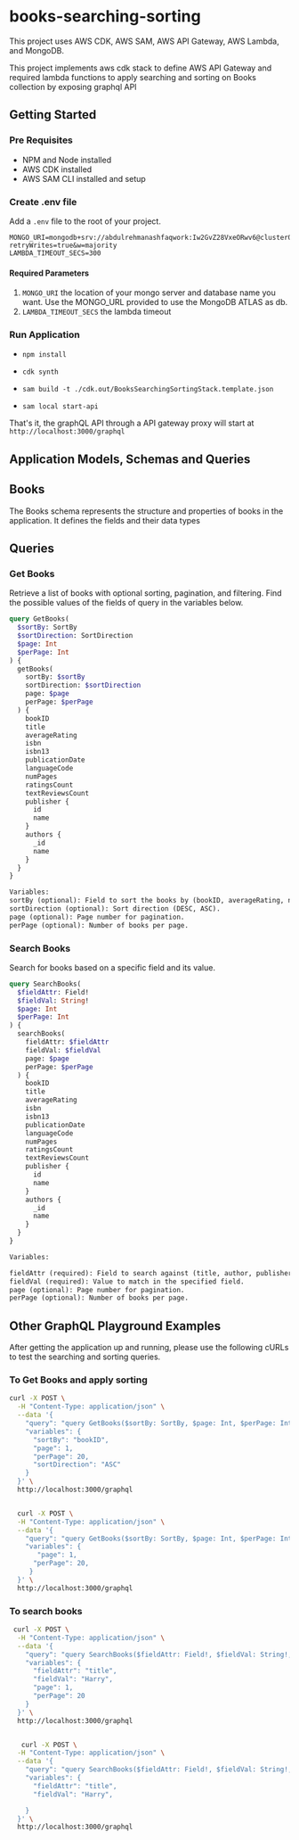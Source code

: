 # books-searching-sorting

This project uses AWS CDK, AWS SAM, AWS API Gateway, AWS Lambda, and MongoDB.

This project implements aws cdk stack to define AWS API Gateway and required lambda functions to apply searching and sorting on Books collection by exposing graphql API

## Getting Started

### Pre Requisites

- NPM and Node installed
- AWS CDK installed
- AWS SAM CLI installed and setup

### Create .env file

Add a `.env` file to the root of your project.

```env
MONGO_URI=mongodb+srv://abdulrehmanashfaqwork:Iw2GvZ28VxeORwv6@cluster0.bkl9sns.mongodb.net/books?retryWrites=true&w=majority
LAMBDA_TIMEOUT_SECS=300
```

#### Required Parameters

1. `MONGO_URI` the location of your mongo server and database name you want. Use the MONGO_URL provided to use the MongoDB ATLAS as db.
2. `LAMBDA_TIMEOUT_SECS` the lambda timeout

### Run Application

- `npm install`

- `cdk synth`

- `sam build -t ./cdk.out/BooksSearchingSortingStack.template.json`

- `sam local start-api`

That's it, the graphQL API through a API gateway proxy will start at `http://localhost:3000/graphql`

## Application Models, Schemas and Queries

## Books

The Books schema represents the structure and properties of books in the application. It defines the fields and their data types

## Queries

### Get Books

Retrieve a list of books with optional sorting, pagination, and filtering. Find the possible values of the fields of query in the variables below.

```graphql
query GetBooks(
  $sortBy: SortBy
  $sortDirection: SortDirection
  $page: Int
  $perPage: Int
) {
  getBooks(
    sortBy: $sortBy
    sortDirection: $sortDirection
    page: $page
    perPage: $perPage
  ) {
    bookID
    title
    averageRating
    isbn
    isbn13
    publicationDate
    languageCode
    numPages
    ratingsCount
    textReviewsCount
    publisher {
      id
      name
    }
    authors {
      _id
      name
    }
  }
}

Variables:
sortBy (optional): Field to sort the books by (bookID, averageRating, numPages, author, publisher).
sortDirection (optional): Sort direction (DESC, ASC).
page (optional): Page number for pagination.
perPage (optional): Number of books per page.
```

### Search Books

Search for books based on a specific field and its value.

```graphql
query SearchBooks(
  $fieldAttr: Field!
  $fieldVal: String!
  $page: Int
  $perPage: Int
) {
  searchBooks(
    fieldAttr: $fieldAttr
    fieldVal: $fieldVal
    page: $page
    perPage: $perPage
  ) {
    bookID
    title
    averageRating
    isbn
    isbn13
    publicationDate
    languageCode
    numPages
    ratingsCount
    textReviewsCount
    publisher {
      id
      name
    }
    authors {
      _id
      name
    }
  }
}

Variables:

fieldAttr (required): Field to search against (title, author, publisher).
fieldVal (required): Value to match in the specified field.
page (optional): Page number for pagination.
perPage (optional): Number of books per page.
```

## Other GraphQL Playground Examples

After getting the application up and running, please use the following cURLs to test the searching and sorting queries.

### To Get Books and apply sorting

```bash
curl -X POST \
  -H "Content-Type: application/json" \
  --data '{
    "query": "query GetBooks($sortBy: SortBy, $page: Int, $perPage: Int, $sortDirection: SortDirection) { getBooks(sortBy: $sortBy, page: $page, perPage: $perPage, sortDirection: $sortDirection) { bookID title } }",
    "variables": {
      "sortBy": "bookID",
      "page": 1,
      "perPage": 20,
      "sortDirection": "ASC"
    }
  }' \
  http://localhost:3000/graphql


  curl -X POST \
  -H "Content-Type: application/json" \
  --data '{
    "query": "query GetBooks($sortBy: SortBy, $page: Int, $perPage: Int, $sortDirection: SortDirection) { getBooks(sortBy: $sortBy, page: $page, perPage: $perPage, sortDirection: $sortDirection) { bookID title } }",
    "variables": {
       "page": 1,
      "perPage": 20,
     }
  }' \
  http://localhost:3000/graphql
```

### To search books

```bash
 curl -X POST \
  -H "Content-Type: application/json" \
  --data '{
    "query": "query SearchBooks($fieldAttr: Field!, $fieldVal: String!, $page: Int, $perPage: Int) { searchBooks(fieldAttr: $fieldAttr, fieldVal: $fieldVal, page: $page, perPage: $perPage) { bookID title } }",
    "variables": {
      "fieldAttr": "title",
      "fieldVal": "Harry",
      "page": 1,
      "perPage": 20
    }
  }' \
  http://localhost:3000/graphql


   curl -X POST \
  -H "Content-Type: application/json" \
  --data '{
    "query": "query SearchBooks($fieldAttr: Field!, $fieldVal: String!, $page: Int, $perPage: Int) { searchBooks(fieldAttr: $fieldAttr, fieldVal: $fieldVal, page: $page, perPage: $perPage) { bookID title } }",
    "variables": {
      "fieldAttr": "title",
      "fieldVal": "Harry",

    }
  }' \
  http://localhost:3000/graphql

```
